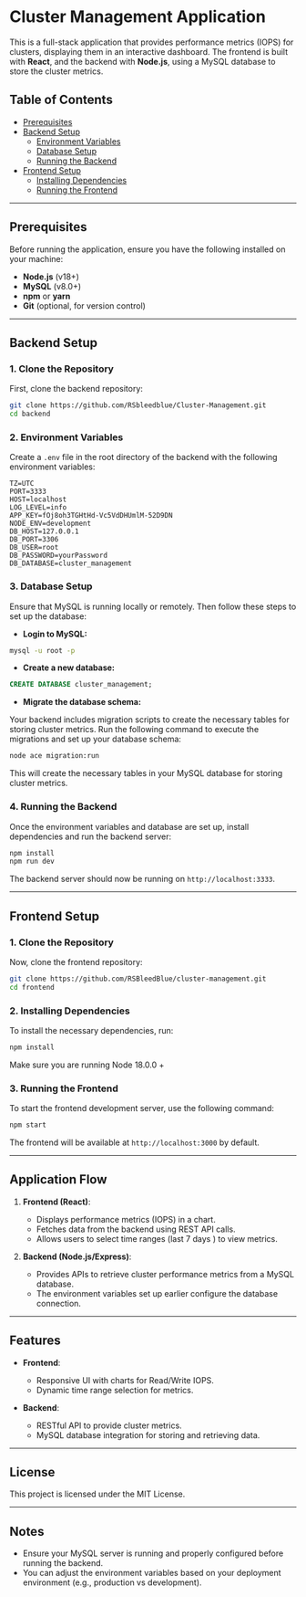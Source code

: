 # Cluster Management Application

This is a full-stack application that provides performance metrics (IOPS) for clusters, displaying them in an interactive dashboard. The frontend is built with **React**, and the backend with **Node.js**, using a MySQL database to store the cluster metrics.

## Table of Contents

- [Prerequisites](#prerequisites)
- [Backend Setup](#backend-setup)
  - [Environment Variables](#environment-variables)
  - [Database Setup](#database-setup)
  - [Running the Backend](#running-the-backend)
- [Frontend Setup](#frontend-setup)
  - [Installing Dependencies](#installing-dependencies)
  - [Running the Frontend](#running-the-frontend)

---

## Prerequisites

Before running the application, ensure you have the following installed on your machine:

- **Node.js** (v18+)
- **MySQL** (v8.0+)
- **npm** or **yarn**
- **Git** (optional, for version control)

---

## Backend Setup

### 1. Clone the Repository

First, clone the backend repository:

```bash
git clone https://github.com/RSbleedblue/Cluster-Management.git
cd backend
```

### 2. Environment Variables

Create a `.env` file in the root directory of the backend with the following environment variables:

```env
TZ=UTC
PORT=3333
HOST=localhost
LOG_LEVEL=info
APP_KEY=fOj8oh3TGHtHd-Vc5VdDHUmlM-52D9DN
NODE_ENV=development
DB_HOST=127.0.0.1
DB_PORT=3306
DB_USER=root
DB_PASSWORD=yourPassword
DB_DATABASE=cluster_management
```

### 3. Database Setup

Ensure that MySQL is running locally or remotely. Then follow these steps to set up the database:

- **Login to MySQL:**

```bash
mysql -u root -p
```

- **Create a new database:**

```sql
CREATE DATABASE cluster_management;
```

- **Migrate the database schema:**

Your backend includes migration scripts to create the necessary tables for storing cluster metrics. Run the following command to execute the migrations and set up your database schema:

```bash
node ace migration:run
```

This will create the necessary tables in your MySQL database for storing cluster metrics.

### 4. Running the Backend

Once the environment variables and database are set up, install dependencies and run the backend server:

```bash
npm install
npm run dev
```

The backend server should now be running on `http://localhost:3333`.

---

## Frontend Setup

### 1. Clone the Repository

Now, clone the frontend repository:

```bash
git clone https://github.com/RSBleedBlue/cluster-management.git
cd frontend
```

### 2. Installing Dependencies

To install the necessary dependencies, run:

```bash
npm install
```
Make sure you are running Node 18.0.0 +

### 3. Running the Frontend

To start the frontend development server, use the following command:

```bash
npm start
```

The frontend will be available at `http://localhost:3000` by default.

---

## Application Flow

1. **Frontend (React)**:
    - Displays performance metrics (IOPS) in a chart.
    - Fetches data from the backend using REST API calls.
    - Allows users to select time ranges (last 7 days ) to view metrics.

2. **Backend (Node.js/Express)**:
    - Provides APIs to retrieve cluster performance metrics from a MySQL database.
    - The environment variables set up earlier configure the database connection.

---

## Features

- **Frontend**:
  - Responsive UI with charts for Read/Write IOPS.
  - Dynamic time range selection for metrics.

- **Backend**:
  - RESTful API to provide cluster metrics.
  - MySQL database integration for storing and retrieving data.

---

## License

This project is licensed under the MIT License.

---

## Notes

- Ensure your MySQL server is running and properly configured before running the backend.
- You can adjust the environment variables based on your deployment environment (e.g., production vs development).
